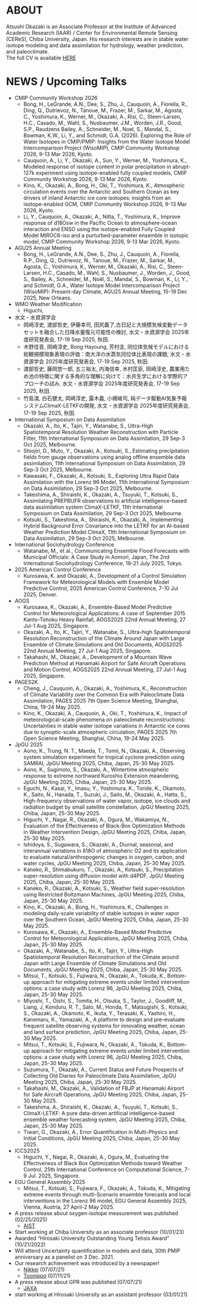 # ABOUT
Atsushi Okazaki is an Associate Professor at the Institute of Advanced Academic Research (IAAR) / Center for Environmental Remote Sensing (CEReS), Chiba University, Japan.
His research interests are in stable water isotope modeling and data assimilation for hydrology, weather prediction, and paleoclimate.  
The full CV is available [HERE](https://ats-okazaki.github.io/cv)

# NEWS / Upcoming Talks
- CMIP Community Workshop 2026
  - Bong, H., LeGrande, A.N., Dee, S., Zhu, J., Cauquoin, A., Fiorella, R., Ding, Q., Dutrievoz, N., Tanoue, M., Frazer, M., Sarkar, M., Agosta, C., Yoshimura, K., Werner, M., Okazaki, A., Risi, C., Steen-Larsen, H.C., Casado, M., Wahl, S., Nusbaumer, J.M., Worden, J.R., Good, S.P., Raudzens Bailey, A., Schneider, M., Noel, S., Mandal, S., Bowman, K.W., Li, Y., and Schmidt, G.A. (2026). Exploring the Role of Water Isotopes in CMIP/PMIP: Insights from the Water Isotope Model Intercomparison Project (WisoMIP), CMIP Community Workshop 2026, 9-13 Mar 2026, Kyoto.
  - Cauquoin, A., Li, Y., Okazaki, A., Sun, Y., Werner, M., Yoshimura, K., Modeled response of isotope content in polar precipitation in abrupt-127k experiment using isotope-enabled fully coupled models, CMIP Community Workshop 2026, 9-13 Mar 2026, Kyoto.
  - Kino, K., Okazaki, A., Bong, H., Oki, T., Yoshimura, K., Atmospheric circulation events over the Antarctic and Southern Ocean as key drivers of inland Antarctic ice core isotopes: insights from an isotope-enabled GCM, CMIP Community Workshop 2026, 9-13 Mar 2026, Kyoto.
  - Li, Y., Cauquoin, A., Okazaki, A., Nitta, T., Yoshimura, K., Improve response of d18Osw in the Pacific Ocean to atmosphere-ocean interaction and ENSO using the isotope-enabled Fully Coupled Model MIROC6-iso and a purturbed-parameter ensemble in isotopic model, CMIP Community Workshop 2026, 9-13 Mar 2026, Kyoto.
- AGU25 Annual Meeting
  - Bong, H., LeGrande, A.N., Dee, S., Zhu, J., Cauquoin, A., Fiorella, R.P., Ding, Q., Dutrievoz, N., Tanoue, M., Frazer, M., Sarkar, M., Agosta, C., Yoshimura, K., Werner, M., Okazaki, A., Risi, C., Steen-Larsen, H.C., Casado, M., Wahl, S., Nusbaumer, J., Worden, J., Good, S., Bailey, A., Schneider, M., Noël, S., Mandal, S., Bowman, K., Li, Y., and Schmidt, G.A., Water Isotope Model Intercomparison Project (WisoMIP): Present-day Climate, AGU25 Annual Meeting, 15-19 Dec 2025, New Orleans. 
- WMO Weather Modification
  - Higuchi,
- 水文・水資源学会
  - 岡崎淳史, 渡部哲史, 伊藤幸司, 田尻義了,古日記と大規模気候変動データセットを融合した日降水量復元可能性の検討, 水文・水資源学会 2025年度研究発表会, 17-19 Sep 2025, 秋田.
  - 木野佳音, 岡崎淳史, Bong Hayoung, 芳村圭, 同位体気候モデルにおける総観規模現象表現の評価：南大洋の水蒸気同位体比表現の課題, 水文・水資源学会 2025年度研究発表会, 17-19 Sep 2025, 秋田.
  - 渡部哲史, 藤岡悠一郎, 五三裕太, 内海信幸, 木村匡臣, 岡崎淳史, 農業用ため池の特徴に関する多角的な理解に向けて：水共生学における学際的アプローチの試み, 水文・水資源学会 2025年度研究発表会, 17-19 Sep 2025, 秋田.
  - 竹島滉, 白石健太, 岡崎淳史, 露木義, 小槻峻司, 純データ駆動AI気象予報システムClimaX-LETKFの開発, 水文・水資源学会 2025年度研究発表会, 17-19 Sep 2025, 秋田.
- International Symposium on Data Assimilation
  - Okazaki, A., Ito, K., Tajiri, Y., Watanabe, S., Ultra-High Spatiotemporal Resolution Weather Reconstruction with Particle Filter, 11th International Symposium on Data Assimilation, 29 Sep-3 Oct 2025, Melbourne.
  - Shiojiri, D., Muto, Y., Okazaki, A., Kotsuki, S., Estimating precipitation fields from gauge observations using analog offline ensemble data assimilation, 11th International Symposium on Data Assimilation, 29 Sep-3 Oct 2025, Melbourne.
  - Kawasaki, F., Okazaki, A., Kotsuki, S., Exploring Ultra Rapid Data Assimilation with the Lorenz 96 Model, 11th International Symposium on Data Assimilation, 29 Sep-3 Oct 2025, Melbourne.
  - Takeshima, A., Shiraishi, K., Okazaki, A., Tsuyuki, T., Kotsuki, S., Assimilating PREPBUFR observations to artificial intelligence-based data assimilation system ClimaX-LETKF, 11th International Symposium on Data Assimilation, 29 Sep-3 Oct 2025, Melbourne.
  - Kotsuki, S., Takeshima, A., Shiraishi, K., Okazaki, A., Implementing Hybrid Background Error Covariance into the LETKF for an AI-based Weather Prediction Model ClimaX, 11th International Symposium on Data Assimilation, 29 Sep-3 Oct 2025, Melbourne.
- International Sociohydrology Conference 
  - Watanabe, M., et al., Communicating Ensemble Flood Forecasts with Municipal Officials: A Case Study in Aomori, Japan, The 2nd International Sociohydrology Conference, 19-21 July 2025, Tokyo.
- 2025 American Control Conference
  - Kurosawa, K. and Okazaki, A., Development of a Control Simulation Framework for Meteorological Models with Ensemble Model Predictive Control, 2025 American Control Conference, 7-10 Jul 2025, Denver.
- AOGS
  - Kurosawa, K., Okazaki, A., Ensemble-Based Model Predictive Control for Meteorological Applications: A case of September 2015 Kanto-Tohoku Heavy Rainfall, AOGS2025 22nd Annual Meeting, 27 Jul-1 Aug 2025, Singapore.
  - Okazaki, A., Ito, K., Tajiri, Y., Watanabe, S., Ultra-high Spatiotemporal Resolution Reconstruction of the Climate Around Japan with Large Ensemble of Climate Simulations and Old Documents, AOGS2025 22nd Annual Meeting, 27 Jul-1 Aug 2025, Singapore.
  - Takahashi, M., Okazaki, A., Development of a Mountain Wave Prediction Method at Hanamaki Airport for Safe Aircraft Operations and Motion Control, AOGS2025 22nd Annual Meeting, 27 Jul-1 Aug 2025, Singapore.
- PAGES2K
  - Cheng, J., Cauquoin, A., Okazaki, A., Yoshimura, K., Reconstruction of Climate Variability over the Common Era with Paleoclimate Data Assimilation, PAGES 2025 7th Open Science Meeting, Shanghai, China, 19-24 May 2025.
  - Kino, K., Okazaki, A., Cauquoin, A., Oki, T., Yoshimura, K., Impact of meteorological-scale phenomena on paleoclimate reconstructions: Uncertainties in stable water isotope variations in Antarctic ice cores due to synoptic-scale atmospheric circulation, PAGES 2025 7th Open Science Meeting, Shanghai, China, 19-24 May 2025.
- JpGU 2025
  - Aono, K., Trung, N. T., Maeda, T., Tomii, N., Okazaki, A., Observing system simulation experiment for tropical cyclone prediction using SAMRAI, JpGU Meeting 2025, Chiba, Japan, 25-30 May 2025.
  - Aono, K., Sugimoto, S., Okazaki, A., Wintertime atmospheric response to extreme northward Kuroshio Extension meandering, JpGU Meeting 2025, Chiba, Japan, 25-30 May 2025.
  - Eguchi, N., Kasai, Y., Imasu, Y., Yoshimura, K., Toride, K., Okamoto, K., Saito, N., Hanada, T., Suzuki, J., Saito, M., Okazaki, A., Hatta, S., High-frequency observations of water vapor, isotope, ice clouds and radiation budget by small satellite constellation, JpGU Meeting 2025, Chiba, Japan, 25-30 May 2025.
  - Higuchi, Y., Nagai, R., Okazaki, A., Ogura, M., Wakamiya, N., Evaluation of the Effectiveness of Black-Box Optimization Methods in Weather Intervention Design, JpGU Meeting 2025, Chiba, Japan, 25-30 May 2025.
  - Ishidoya, S., Sugawara, S., Okazaki, A., Diurnal, seasonal, and interannual variations in δ18O of atmospheric O2 and its application to evaluate natural/anthropogenic changes in oxygen, carbon, and water cycles, JpGU Meeting 2025, Chiba, Japan, 25-30 May 2025.
  - Kaneko, R., Shimabukuro, T., Okazaki, A., Kotsuki, S., Precipitation super-resolution using diffusion model with d4PDF, JpGU Meeting 2025, Chiba, Japan, 25-30 May 2025.
  - Kaneko, R., Okazaki, A., Kotsuki, S., Weather field super-resolution using Restricted Boltzmann Machines, JpGU Meeting 2025, Chiba, Japan, 25-30 May 2025.
  - Kino, K., Okazaki, A., Bong, H., Yoshimura, K., Challenges in modeling daily-scale variability of stable isotopes in water vapor over the Southern Ocean, JpGU Meeting 2025, Chiba, Japan, 25-30 May 2025.
  - Kurosawa, K., Okazaki, A., Ensemble-Based Model Predictive Control for Meteorological Applications, JpGU Meeting 2025, Chiba, Japan, 25-30 May 2025.
  - Okazaki, A., Watanabe, S., Ito, K., Tajiri, Y., Ultra-High Spatiotemporal Resolution Reconstruction of the Climate around Japan with Large Ensemble of Climate Simulations and Old Documents, JpGU Meeting 2025, Chiba, Japan, 25-30 May 2025.
  - Mitsui, T., Kotsuki, S., Fujiwara, N., Okazaki, A., Tokuda, K., Bottom-up approach for mitigating extreme events under limited intervention options: a case study with Lorenz 96, JpGU Meeting 2025, Chiba, Japan, 25-30 May 2025.
  - Miyoshi, T., Oishi, S., Tomita, H., Otsuka, S., Taylor, J., Goodliff, M., Liang, J, Konduru, R. T., Sato, M., Honda, T., Matsugishi, S., Kotsuki, S., Okazaki, A., Okamoto, K., Ikuta, Y., Terasaki, K., Yashiro, H., Kanemaru, K., Yamazaki, A., A platform to design and pre-evaluate frequent satellite observing systems for innovating weather, ocean and land surface prediction, JpGU Meeting 2025, Chiba, Japan, 25-30 May 2025.
  - Mitsui, T., Kotsuki, S., Fujiwara, N., Okazaki, A., Tokuda, K., Bottom-up approach for mitigating extreme events under limited intervention options: a case study with Lorenz 96, JpGU Meeting 2025, Chiba, Japan, 25-30 May 2025.
  - Suzumura, T., Okazaki, A., Current Status and Future Prospects of Collecting Old Diaries for Paleoclimate Data Assimilation, JpGU Meeting 2025, Chiba, Japan, 25-30 May 2025.
  - Takahashi, M., Okazaki, A., Validation of FBJP at Hanamaki Airport for Safe Aircraft Operations, JpGU Meeting 2025, Chiba, Japan, 25-30 May 2025.
  - Takeshima, A., Shiraishi, K., Okazaki, A., Tsuyuki, T., Kotsuki, S., ClimaX-LETKF: A pure data-driven artificial intelligence-based ensemble weather forecasting system, JpGU Meeting 2025, Chiba, Japan, 25-30 May 2025.
  - Tiwari, G., Okazaki, A., Error Quantification in Multi-Physics and Initial Conditions, JpGU Meeting 2025, Chiba, Japan, 25-30 May 2025.
- ICCS2025
  - Higuchi, Y., Nagai, R., Okazaki, A., Ogura, M., Evaluating the Effectiveness of Black Box Optimization Methods toward Weather Control, 25th International Conference on Computational Science, 7-9 Jul. 2025, Singapore.
- EGU General Assembly 2025
  - Mitsui, T., Kotsuki, S., Fujiwara, F., Okazaki, A., Tokuda, K., Mitigating extreme events through multi-Scenario ensemble forecasts and local interventions in the Lorenz 96 model, EGU General Assembly 2025, Vienna, Austria, 27 April-2 May 2025.
- A press release about oxygen-isotope measurement was published (02/25/2025)
  - [AIST](https://www.aist.go.jp/aist_j/press_release/pr2025/pr20250225/pr20250225.html)
- Start working at Chiba University as an associate professor (10/01/23)
- Awarded “Hirosaki University Outstanding Young Tehsis Award” (10/21/2022)
- Will attend Uncertainty quantification in models and data, 30th PMIP anniversary as a panelist on 3 Dec. 2021.
- Our research achievement was introduced by a newspaper!
  - [Nikkei](https://www.nikkei.com/article/DGXLRSP614134_X00C21A7000000/) (07/07/21)
  - [Toonippo](https://www.toonippo.co.jp/articles/-/585435) (07/11/21)
- A press release about GPR was published (07/07/21)
  - [JAXA](https://www.jaxa.jp/press/2021/07/20210707-1_j.html) 
- start working at Hirosaki University as an assistant professor (03/01/21)
